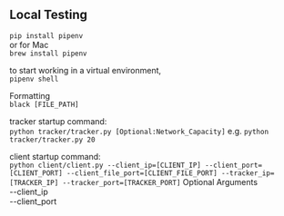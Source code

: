 ## Local Testing

`pip install pipenv`  
or for Mac  
`brew install pipenv` 

to start working in a virtual environment,  
`pipenv shell`  

Formatting  
`black [FILE_PATH]`

tracker startup command:  
`
python tracker/tracker.py [Optional:Network_Capacity]
`
e.g.
`
python tracker/tracker.py 20
`

client startup command:  
`
python client/client.py --client_ip=[CLIENT_IP] --client_port=[CLIENT_PORT] --client_file_port=[CLIENT_FILE_PORT] --tracker_ip=[TRACKER_IP] --tracker_port=[TRACKER_PORT]
`
Optional Arguments  
--client_ip  
--client_port  